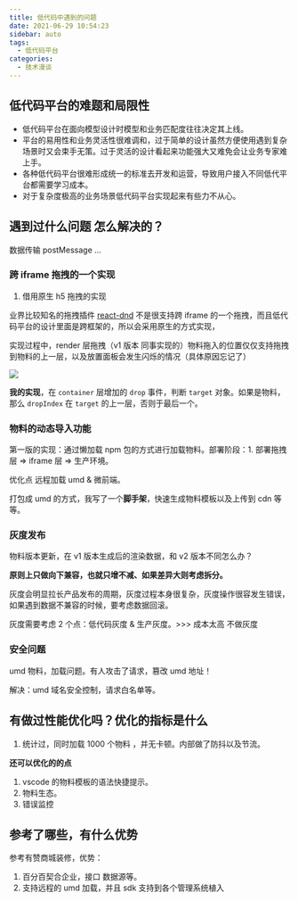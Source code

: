 ```yaml
---
title: 低代码中遇到的问题
date: 2021-06-29 10:54:23
sidebar: auto
tags:
  - 低代码平台
categories:
  - 技术漫谈
---
```


## 低代码平台的难题和局限性

- 低代码平台在面向模型设计时模型和业务匹配度往往决定其上线。
- 平台的易用性和业务灵活性很难调和，过于简单的设计虽然方便使用遇到复杂场景时又会束手无策。过于灵活的设计看起来功能强大又难免会让业务专家难上手。
- 各种低代码平台很难形成统一的标准去开发和运营，导致用户接入不同低代平台都需要学习成本。
- 对于复杂度极高的业务场景低代码平台实现起来有些力不从心。

## 遇到过什么问题 怎么解决的？

数据传输 postMessage ...

### 跨 iframe 拖拽的一个实现

1. 借用原生 h5 拖拽的实现

业界比较知名的拖拽插件 [react-dnd]() 不是很支持跨 iframe 的一个拖拽，而且低代码平台的设计里面是跨框架的，所以会采用原生的方式实现，

实现过程中，render 层拖拽（v1 版本 同事实现的）物料拖入的位置仅仅支持拖拽到物料的上一层，以及放置面板会发生闪烁的情况（具体原因忘记了）

![](https://alvin-cdn.oss-cn-shenzhen.aliyuncs.com/images/drag.png)

**我的实现**，在 `container` 层增加的 `drop` 事件，判断 `target` 对象。如果是物料，那么 `dropIndex` 在 `target` 的上一层，否则于最后一个。

### 物料的动态导入功能

第一版的实现：通过懒加载 npm 包的方式进行加载物料。部署阶段：1. 部署拖拽层 => iframe 层 => 生产环境。

优化点 远程加载 umd & 微前端。

打包成 umd 的方式，我写了一个**脚手架**，快速生成物料模板以及上传到 cdn 等等。

### 灰度发布

物料版本更新，在 v1 版本生成后的渲染数据，和 v2 版本不同怎么办？

**原则上只做向下兼容，也就只增不减、如果差异大则考虑拆分。**

灰度会明显拉长产品发布的周期，灰度过程本身很复杂，灰度操作很容发生错误，如果遇到数据不兼容的时候，要考虑数据回滚。

灰度需要考虑 2 个点：低代码灰度 & 生产灰度。>>> 成本太高 不做灰度

### 安全问题

umd 物料，加载问题。有人攻击了请求，篡改 umd 地址！

解决：umd 域名安全控制，请求白名单等。

## 有做过性能优化吗？优化的指标是什么

1. 统计过，同时加载 1000 个物料 ，并无卡顿。内部做了防抖以及节流。

**还可以优化的的点**

1. vscode 的物料模板的语法快捷提示。
2. 物料生态。
3. 错误监控

## 参考了哪些，有什么优势

参考有赞商城装修，优势：

1. 百分百契合企业，接口 数据源等。
2. 支持远程的 umd 加载，并且 sdk 支持到各个管理系统植入
